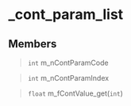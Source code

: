 # _cont_param_list
 
## Members
 
> `int` m_nContParamCode
 
> `int` m_nContParamIndex
 
> `float` m_fContValue_get(`int`)
 
